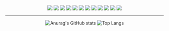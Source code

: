 <div align="center">

<h1 type=transparent&fontColor=de6d73&text=Ji+Ham+Kim&height=150&fontSize=60&desc=developer&descAlignY=75&descAlign=60></h1>

<div>
  <img src="https://img.shields.io/badge/Java-007396?style=flat-square&logo=Java&logoColor=white"/></a>
  <img src="https://img.shields.io/badge/HTML5-E34F26?style=flat-square&logo=html5&logoColor=white"/></a>
  <img src="https://img.shields.io/badge/CSS-1572B6?style=flat-square&logo=css3&logoColor=white"/></a>
  <img src="https://img.shields.io/badge/JavaScript-F7DF1E?style=flat-square&logo=javascript&logoColor=white"/></a>
  <img src="https://img.shields.io/badge/Spring-6DB33F?style=flat-square&logo=spring&logoColor=white"/></a>
  <img src="https://img.shields.io/badge/SpringBoot-6DB33F?style=flat-square&logo=springboot&logoColor=white"/></a>
  <img src="https://img.shields.io/badge/Python-3776AB?style=flat-square&logo=python&logoColor=white"/></a>
  <img src="https://img.shields.io/badge/React-61DAFB?style=flat-square&logo=react&logoColor=white"/></a>
  <img src="https://img.shields.io/badge/Node.js-339933?style=flat-square&logo=nodedotjs&logoColor=white"/></a>
  <img src="https://img.shields.io/badge/Android-3DDC84?style=flat-square&logo=android&logoColor=white"/></a>
  <img src="https://img.shields.io/badge/Adobephotoshop-31A8FF?style=flat-square&logo=adobephotoshop&logoColor=white"/></a>
  <img src="https://img.shields.io/badge/Adobeillustrator-FF9A00?style=flat-square&logo=adobeillustrator&logoColor=white"/></a>
</div>

<hr>

![Anurag's GitHub stats](https://github-readme-stats.vercel.app/api?username=dana0221&show_icons=true&theme=dark)
![Top Langs](https://github-readme-stats.vercel.app/api/top-langs/?username=dana0221&layout=compact&theme=dark)
</div>
